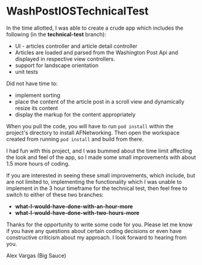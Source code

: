 # WashPostIOSTechnicalTest

In the time allotted, I was able to create a crude app which includes the following (in the **technical-test** branch):
* UI - articles controller and article detail controller
* Articles are loaded and parsed from the Washington Post Api and displayed in respective view controllers.
* support for landscape orientation
* unit tests

Did not have time to:
* implement sorting
* place the content of the article post in a scroll view and dynamically resize its content
* display the markup for the content appropriately

When you pull the code, you will have to run `pod install` within the project's directory to install AFNetworking.  Then open the workspace created from running `pod install` and build from there.

I had fun with this project, and I was bummed about the time limit affecting the look and feel of the app, so I made some small improvements with about 1.5 more hours of coding.

If you are interested in seeing these small improvements, which include, but are not limited to, implementing the functionality which I was unable to implement in the 3 hour timeframe for the technical test, then feel free to switch to either of these two branches:

* **what-I-would-have-done-with-an-hour-more**
* **what-I-would-have-done-with-two-hours-more**

Thanks for the opportunity to write some code for you.  Please let me know if you have any questions about certain coding decisions or even have constructive criticism about my approach.  I look forward to hearing from you.

Alex Vargas (Big Sauce)
